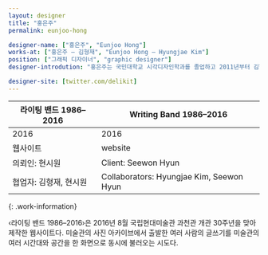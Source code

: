 ```yaml
---
layout: designer
title: "홍은주"
permalink: eunjoo-hong

designer-name: ["홍은주", "Eunjoo Hong"]
works-at: ["홍은주 – 김형재", "Eunjoo Hong – Hyungjae Kim"]
position: ["그래픽 디자이너", "graphic designer"]
designer-introdution: "홍은주는 국민대학교 시각디자인학과를 졸업하고 2011년부터 김형재와 디자인 스튜디오를 운영하고 있다. 개인전 «거의 확실한»(Almost Certain, 시청각, 2017)을 열었고 «가짜잡지»(G & Press 독립출판, 2008–10)를 창간했다. ‹타이포잔치 2017›(문화역 서울 284, 2017), «메가스터디»(Megastudy, 시청각, 2014), «GZFM 90.0 91.3 92.5 94.2»(공간 해밀톤, 2010), «아름다운 책»(서교 예술실험센터, 2011) 등의 전시에 참여했으며 ‹라이팅밴드›(웹사이트, 국립현대미술관 2012/2016), ‹타이포잔치 2013›(웹사이트, 타이포잔치 2013) 등 스크린을 기반으로 한 작업을 진행하기도 했다."

designer-site: [twitter.com/delikit]
---
```


| 라이팅 밴드 1986–2016 | Writing Band 1986–2016 |
|----------------|----------------|
| 2016 | 2016 |
| 웹사이트 | website |
| 의뢰인: 현시원 | Client: Seewon Hyun |
| 협업자: 김형재, 현시원 | Collaborators: Hyungjae Kim, Seewon Hyun |
{: .work-information}

‹라이팅 밴드 1986–2016›은 2016년 8월 국립현대미술관 과천관 개관 30주년을 맞아 제작한 웹사이트다. 미술관의 사진 아카이브에서 출발한 여러 사람의 글쓰기를 미술관의 여러 시간대와 공간을 한 화면으로 동시에 불러오는 시도다.
